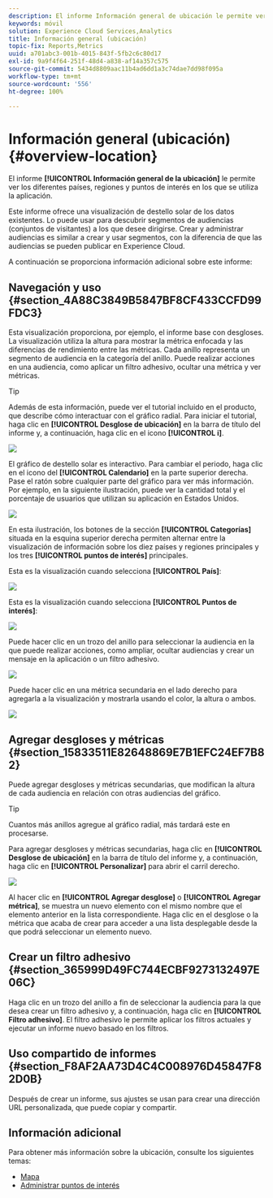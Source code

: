 ```yaml
---
description: El informe Información general de ubicación le permite ver los diferentes países, regiones y puntos de interés en los que se utiliza la aplicación.
keywords: móvil
solution: Experience Cloud Services,Analytics
title: Información general (ubicación)
topic-fix: Reports,Metrics
uuid: a701abc3-001b-4015-843f-5fb2c6c80d17
exl-id: 9a9f4f64-251f-48d4-a838-af14a357c575
source-git-commit: 5434d8809aac11b4ad6dd1a3c74dae7dd98f095a
workflow-type: tm+mt
source-wordcount: '556'
ht-degree: 100%

---
```


# Información general (ubicación){#overview-location}

El informe **[!UICONTROL Información general de la ubicación]** le permite ver los diferentes países, regiones y puntos de interés en los que se utiliza la aplicación.

Este informe ofrece una visualización de destello solar de los datos existentes. Lo puede usar para descubrir segmentos de audiencias (conjuntos de visitantes) a los que desee dirigirse. Crear y administrar audiencias es similar a crear y usar segmentos, con la diferencia de que las audiencias se pueden publicar en Experience Cloud.

A continuación se proporciona información adicional sobre este informe:

## Navegación y uso {#section_4A88C3849B5847BF8CF433CCFD99FDC3}

Esta visualización proporciona, por ejemplo, el informe base con desgloses. La visualización utiliza la altura para mostrar la métrica enfocada y las diferencias de rendimiento entre las métricas. Cada anillo representa un segmento de audiencia en la categoría del anillo. Puede realizar acciones en una audiencia, como aplicar un filtro adhesivo, ocultar una métrica y ver métricas.

>[!TIP]
>
>Además de esta información, puede ver el tutorial incluido en el producto, que describe cómo interactuar con el gráfico radial. Para iniciar el tutorial, haga clic en **[!UICONTROL Desglose de ubicación]** en la barra de título del informe y, a continuación, haga clic en el icono **[!UICONTROL i]**.

![](assets/location.png)

El gráfico de destello solar es interactivo. Para cambiar el periodo, haga clic en el icono del **[!UICONTROL Calendario]** en la parte superior derecha. Pase el ratón sobre cualquier parte del gráfico para ver más información. Por ejemplo, en la siguiente ilustración, puede ver la cantidad total y el porcentaje de usuarios que utilizan su aplicación en Estados Unidos.

![](assets/location_mouse.png)

En esta ilustración, los botones de la sección **[!UICONTROL Categorías]** situada en la esquina superior derecha permiten alternar entre la visualización de información sobre los diez países y regiones principales y los tres **[!UICONTROL puntos de interés]** principales.

Esta es la visualización cuando selecciona **[!UICONTROL País]**:

![](assets/location_countries.png)

Esta es la visualización cuando selecciona **[!UICONTROL Puntos de interés]**:

![](assets/location_poi.png)

Puede hacer clic en un trozo del anillo para seleccionar la audiencia en la que puede realizar acciones, como ampliar, ocultar audiencias y crear un mensaje en la aplicación o un filtro adhesivo.

![](assets/location_aud.png)

Puede hacer clic en una métrica secundaria en el lado derecho para agregarla a la visualización y mostrarla usando el color, la altura o ambos.

![](assets/location_secondary.png)

## Agregar desgloses y métricas {#section_15833511E82648869E7B1EFC24EF7B82}

Puede agregar desgloses y métricas secundarias, que modifican la altura de cada audiencia en relación con otras audiencias del gráfico.

>[!TIP]
>
>Cuantos más anillos agregue al gráfico radial, más tardará este en procesarse.

Para agregar desgloses y métricas secundarias, haga clic en **[!UICONTROL Desglose de ubicación]** en la barra de título del informe y, a continuación, haga clic en **[!UICONTROL Personalizar]** para abrir el carril derecho.

![](assets/location_rail.png)

Al hacer clic en **[!UICONTROL Agregar desglose]** o **[!UICONTROL Agregar métrica]**, se muestra un nuevo elemento con el mismo nombre que el elemento anterior en la lista correspondiente. Haga clic en el desglose o la métrica que acaba de crear para acceder a una lista desplegable desde la que podrá seleccionar un elemento nuevo.

## Crear un filtro adhesivo {#section_365999D49FC744ECBF9273132497E06C}

Haga clic en un trozo del anillo a fin de seleccionar la audiencia para la que desea crear un filtro adhesivo y, a continuación, haga clic en **[!UICONTROL Filtro adhesivo]**. El filtro adhesivo le permite aplicar los filtros actuales y ejecutar un informe nuevo basado en los filtros.

## Uso compartido de informes  {#section_F8AF2AA73D4C4C008976D45847F82D0B}

Después de crear un informe, sus ajustes se usan para crear una dirección URL personalizada, que puede copiar y compartir.

## Información adicional

Para obtener más información sobre la ubicación, consulte los siguientes temas:

* [Mapa](/help/using/location/c-map-points.md)
* [Administrar puntos de interés](/help/using/location/t-manage-points.md)
